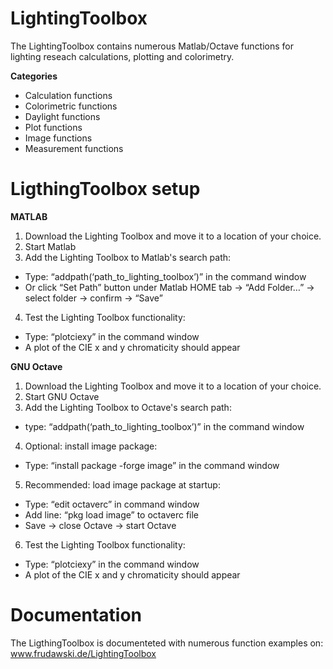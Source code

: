# LightingToolbox
The LightingToolbox contains numerous Matlab/Octave functions for lighting reseach calculations, plotting and colorimetry.

**Categories**
- Calculation functions
- Colorimetric functions
- Daylight functions
- Plot functions
- Image functions
- Measurement functions

# LigthingToolbox setup
**MATLAB**
1. Download the Lighting Toolbox and move it to a location of your choice.
2. Start Matlab
3. Add the Lighting Toolbox to Matlab's search path:
  - Type: “addpath(‘path_to_lighting_toolbox’)” in the command window
  - Or click “Set Path” button under Matlab HOME tab -> “Add Folder…” -> select folder -> confirm -> “Save”
4. Test the Lighting Toolbox functionality:
  - Type: “plotciexy” in the command window
  - A plot of the CIE x and y chromaticity should appear

**GNU Octave**
1. Download the Lighting Toolbox and move it to a location of your choice.
2. Start GNU Octave
3. Add the Lighting Toolbox to Octave's search path:
  - type: “addpath(‘path_to_lighting_toolbox’)” in the command window
4. Optional: install image package:
  - Type: “install package -forge image” in the command window
5. Recommended: load image package at startup:
  - Type: “edit octaverc” in command window
  - Add line: “pkg load image” to octaverc file
  - Save -> close Octave -> start Octave
6. Test the Lighting Toolbox functionality:
  - Type: “plotciexy” in the command window
  - A plot of the CIE x and y chromaticity should appear

# Documentation
The LigthingToolbox is documenteted with numerous function examples on: www.frudawski.de/LightingToolbox
